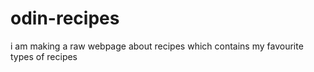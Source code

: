 # odin-recipes 
i am making a raw webpage about recipes which contains my favourite types of recipes
